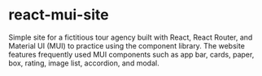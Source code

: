 # react-mui-site

Simple site for a fictitious tour agency built with React, React Router, and Material UI (MUI) to practice using the component library. The website features frequently used MUI components such as app bar, cards, paper, box, rating, image list, accordion, and modal.
